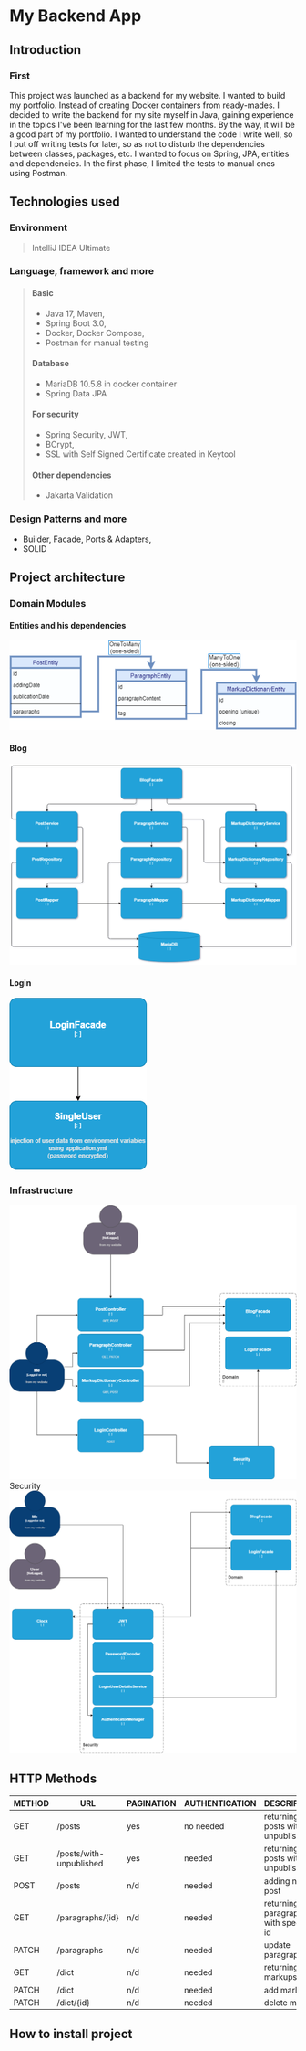 # My Backend App
## Introduction
### First
This project was launched as a backend for my website.
I wanted to build my portfolio.
Instead of creating Docker containers from ready-mades. I decided to write the backend for my site myself in Java, gaining experience in the topics I've been learning for the last few months. By the way, it will be a good part of my portfolio.
I wanted to understand the code I write well, so I put off writing tests for later, so as not to disturb the dependencies between classes, packages, etc. I wanted to focus on Spring, JPA, entities and dependencies. In the first phase, I limited the tests to manual ones using Postman.

## Technologies used

### Environment
>IntelliJ IDEA Ultimate
### Language, framework and more
>#### Basic
>* Java 17, Maven,
>* Spring Boot 3.0,
>* Docker, Docker Compose,
>* Postman for manual testing 
>#### Database
>* MariaDB 10.5.8 in docker container 
>* Spring Data JPA
>#### For security
>* Spring Security, JWT,<br>
>* BCrypt,<br>
>* SSL with Self Signed Certificate created in Keytool
>#### Other dependencies 
>* Jakarta Validation 
### Design Patterns and more
* Builder, Facade, Ports & Adapters, <br> 
* SOLID

## Project architecture
### Domain Modules
#### Entities and his dependencies
<img src="readmeimages/entities.png">

#### Blog
<img src="readmeimages/blog.png">

#### Login
<img src="readmeimages/login.png">

### Infrastructure
<img src="readmeimages/i1.png">
Security
<img src="readmeimages/i2.png">

## HTTP Methods

| METHOD  | URL                     | PAGINATION | AUTHENTICATION | DESCRIPTION                           | 
|---------|-------------------------|------------|----------------|---------------------------------------|
| GET     | /posts                  | yes        | no needed      | returning posts without unpublished   | 
| GET     | /posts/with-unpublished | yes        | needed         | returning posts with unpublished      |
| POST    | /posts                  | n/d        | needed         | adding new post                       |
| GET     | /paragraphs/{id}        | n/d        | needed         | returning paragraph with specified id |
| PATCH   | /paragraphs             | n/d        | needed         | update paragraph                      |
| GET     | /dict                   | n/d        | needed         | returning all markups                 |
| PATCH   | /dict                   | n/d        | needed         | add markup                            |
| PATCH   | /dict/{id}              | n/d        | needed         | delete markup                         |

## How to install project


